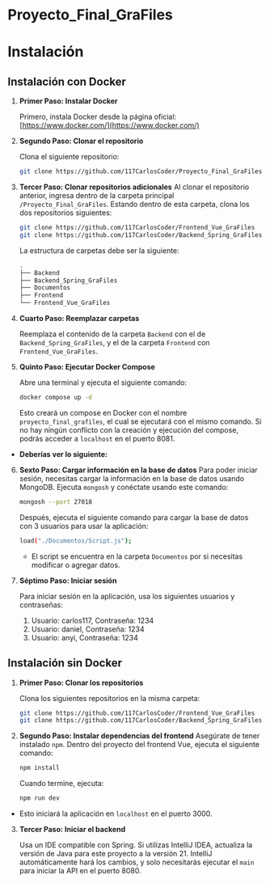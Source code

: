 # Proyecto_Final_GraFiles

# Instalación

## Instalación con Docker

1. **Primer Paso: Instalar Docker**

   Primero, instala Docker desde la página oficial: [https://www.docker.com/](https://www.docker.com/)

2. **Segundo Paso: Clonar el repositorio**

   Clona el siguiente repositorio: 

   ```bash
   git clone https://github.com/117CarlosCoder/Proyecto_Final_GraFiles

3. **Tercer Paso: Clonar repositorios adicionales**
Al clonar el repositorio anterior, ingresa dentro de la carpeta principal `/Proyecto_Final_GraFiles`. Estando dentro de esta carpeta, clona los dos repositorios siguientes:

	```bash
	git clone https://github.com/117CarlosCoder/Frontend_Vue_GraFiles
	git clone https://github.com/117CarlosCoder/Backend_Spring_GraFiles
	```

	La estructura de carpetas debe ser la siguiente:
	```bash
	.
	├── Backend
	├── Backend_Spring_GraFiles
	├── Documentos
	├── Frontend
	└── Frontend_Vue_GraFiles
	```
4. **Cuarto Paso: Reemplazar carpetas**
    
    Reemplaza el contenido de la carpeta `Backend` con el de `Backend_Spring_GraFiles`, y el de la carpeta `Frontend` con `Frontend_Vue_GraFiles`.
5. **Quinto Paso: Ejecutar Docker Compose**
    
    Abre una terminal y ejecuta el siguiente comando:
    ```bash
    docker compose up -d
    ```
	Esto creará un compose en Docker con el nombre `proyecto_final_grafiles`, el cual se ejecutará con el mismo comando. Si no hay ningún conflicto con la creación y ejecución del compose, podrás acceder a `localhost` en el puerto 8081.

- **Deberías ver lo siguiente:**


6. **Sexto Paso: Cargar información en la base de datos**
Para poder iniciar sesión, necesitas cargar la información en la base de datos usando MongoDB. Ejecuta `mongosh` y conéctate usando este comando:
	 ```bash
    mongosh --port 27018
    ```
    Después, ejecuta el siguiente comando para cargar la base de datos con 3 usuarios para usar la aplicación:
	 ```bash
	load("./Documentos/Script.js");
    ```
    -   El script se encuentra en la carpeta `Documentos` por si necesitas modificar o agregar datos.
    
7. **Séptimo Paso: Iniciar sesión**
    
    Para iniciar sesión en la aplicación, usa los siguientes usuarios y contraseñas:

	1. Usuario: carlos117, Contraseña: 1234
	2. Usuario: daniel, Contraseña: 1234
	3. Usuario: anyi, Contraseña: 1234
	
## Instalación sin Docker

1.  **Primer Paso: Clonar los repositorios**
    
    Clona los siguientes repositorios en la misma carpeta:
    ```bash
    git clone https://github.com/117CarlosCoder/Frontend_Vue_GraFiles
	git clone https://github.com/117CarlosCoder/Backend_Spring_GraFiles

    ```
2. **Segundo Paso: Instalar dependencias del frontend**
Asegúrate de tener instalado `npm`. Dentro del proyecto del frontend Vue, ejecuta el siguiente comando:

	```bash
	npm install

    ```
    Cuando termine, ejecuta:
	```bash
	npm run dev

    ```
-  Esto iniciará la aplicación en `localhost` en el puerto 3000.
    
3.  **Tercer Paso: Iniciar el backend**
    
    Usa un IDE compatible con Spring. Si utilizas IntelliJ IDEA, actualiza la versión de Java para este proyecto a la versión 21. IntelliJ automáticamente hará los cambios, y solo necesitarás ejecutar el `main` para iniciar la API en el puerto 8080.

